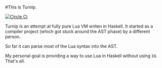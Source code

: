 #This is Turnip.

[![Circle CI](https://circleci.com/gh/bananu7/Turnip.svg?style=svg)](https://circleci.com/gh/bananu7/Turnip)

Turnip is an attempt at fully pure Lua VM writen in Haskell. It started as a compiler project (which got stuck around the AST phase) by a different person.

So far it can parse most of the Lua syntax into the AST.

My personal goal is providing a way to use Lua in Haskell without using `IO`. That's all.
